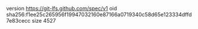 version https://git-lfs.github.com/spec/v1
oid sha256:f1ee25c265956f19947032160e87166a0719340c58d65e123334dffd7e83cecc
size 4527
